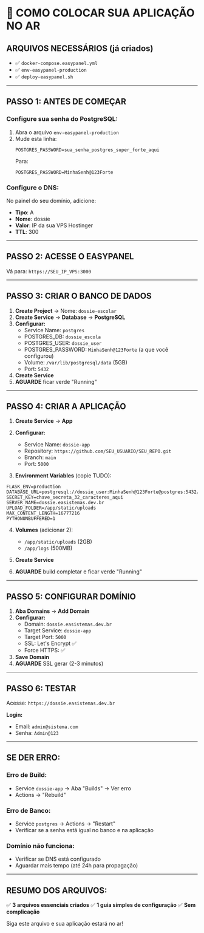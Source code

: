 # 🚀 COMO COLOCAR SUA APLICAÇÃO NO AR

## ARQUIVOS NECESSÁRIOS (já criados)
- ✅ `docker-compose.easypanel.yml` 
- ✅ `env-easypanel-production`
- ✅ `deploy-easypanel.sh`

---

## PASSO 1: ANTES DE COMEÇAR

### Configure sua senha do PostgreSQL:
1. Abra o arquivo `env-easypanel-production`
2. Mude esta linha:
   ```
   POSTGRES_PASSWORD=sua_senha_postgres_super_forte_aqui
   ```
   Para:
   ```
   POSTGRES_PASSWORD=MinhaSenh@123Forte
   ```

### Configure o DNS:
No painel do seu domínio, adicione:
- **Tipo**: A
- **Nome**: dossie
- **Valor**: IP da sua VPS Hostinger
- **TTL**: 300

---

## PASSO 2: ACESSE O EASYPANEL

Vá para: `https://SEU_IP_VPS:3000`

---

## PASSO 3: CRIAR O BANCO DE DADOS

1. **Create Project** → Nome: `dossie-escolar`
2. **Create Service** → **Database** → **PostgreSQL**
3. **Configurar:**
   - Service Name: `postgres`
   - POSTGRES_DB: `dossie_escola`
   - POSTGRES_USER: `dossie_user`
   - POSTGRES_PASSWORD: `MinhaSenh@123Forte` (a que você configurou)
   - Volume: `/var/lib/postgresql/data` (5GB)
   - Port: `5432`
4. **Create Service**
5. **AGUARDE** ficar verde "Running"

---

## PASSO 4: CRIAR A APLICAÇÃO

1. **Create Service** → **App**
2. **Configurar:**
   - Service Name: `dossie-app`
   - Repository: `https://github.com/SEU_USUARIO/SEU_REPO.git`
   - Branch: `main`
   - Port: `5000`

3. **Environment Variables** (copie TUDO):
```
FLASK_ENV=production
DATABASE_URL=postgresql://dossie_user:MinhaSenh@123Forte@postgres:5432/dossie_escola
SECRET_KEY=chave_secreta_32_caracteres_aqui
SERVER_NAME=dossie.easistemas.dev.br
UPLOAD_FOLDER=/app/static/uploads
MAX_CONTENT_LENGTH=16777216
PYTHONUNBUFFERED=1
```

4. **Volumes** (adicionar 2):
   - `/app/static/uploads` (2GB)
   - `/app/logs` (500MB)

5. **Create Service**
6. **AGUARDE** build completar e ficar verde "Running"

---

## PASSO 5: CONFIGURAR DOMÍNIO

1. **Aba Domains** → **Add Domain**
2. **Configurar:**
   - Domain: `dossie.easistemas.dev.br`
   - Target Service: `dossie-app`
   - Target Port: `5000`
   - SSL: Let's Encrypt ✅
   - Force HTTPS: ✅
3. **Save Domain**
4. **AGUARDE** SSL gerar (2-3 minutos)

---

## PASSO 6: TESTAR

Acesse: `https://dossie.easistemas.dev.br`

**Login:**
- Email: `admin@sistema.com`
- Senha: `Admin@123`

---

## SE DER ERRO:

### Erro de Build:
- Service `dossie-app` → Aba "Builds" → Ver erro
- Actions → "Rebuild"

### Erro de Banco:
- Service `postgres` → Actions → "Restart"
- Verificar se a senha está igual no banco e na aplicação

### Domínio não funciona:
- Verificar se DNS está configurado
- Aguardar mais tempo (até 24h para propagação)

---

## RESUMO DOS ARQUIVOS:

✅ **3 arquivos essenciais criados**
✅ **1 guia simples de configuração**
✅ **Sem complicação**

Siga este arquivo e sua aplicação estará no ar! 